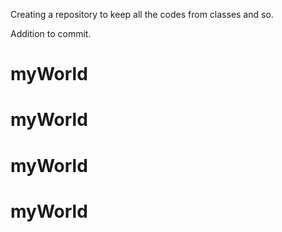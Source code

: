 Creating a repository to keep all the codes from classes and so.

Addition to commit.
# myWorld
# myWorld
# myWorld
# myWorld

